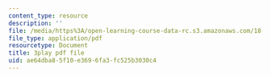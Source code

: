 ```yaml
---
content_type: resource
description: ''
file: /media/https%3A/open-learning-course-data-rc.s3.amazonaws.com/18-03-differential-equations-spring-2010/ae64dba85f10e3696fa3fc525b3030c4_peYvLk_HZdw.pdf
file_type: application/pdf
resourcetype: Document
title: 3play pdf file
uid: ae64dba8-5f10-e369-6fa3-fc525b3030c4
---
```

